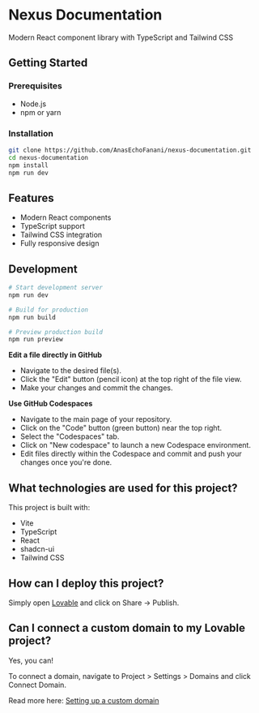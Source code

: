 # Nexus Documentation

Modern React component library with TypeScript and Tailwind CSS

## Getting Started

### Prerequisites
- Node.js
- npm or yarn

### Installation
```bash
git clone https://github.com/AnasEchoFanani/nexus-documentation.git
cd nexus-documentation
npm install
npm run dev
```

## Features
- Modern React components
- TypeScript support
- Tailwind CSS integration
- Fully responsive design

## Development

```bash
# Start development server
npm run dev

# Build for production
npm run build

# Preview production build
npm run preview
```

**Edit a file directly in GitHub**

- Navigate to the desired file(s).
- Click the "Edit" button (pencil icon) at the top right of the file view.
- Make your changes and commit the changes.

**Use GitHub Codespaces**

- Navigate to the main page of your repository.
- Click on the "Code" button (green button) near the top right.
- Select the "Codespaces" tab.
- Click on "New codespace" to launch a new Codespace environment.
- Edit files directly within the Codespace and commit and push your changes once you're done.

## What technologies are used for this project?

This project is built with:

- Vite
- TypeScript
- React
- shadcn-ui
- Tailwind CSS

## How can I deploy this project?

Simply open [Lovable](https://lovable.dev/projects/5d0890a6-0419-48ba-aaf1-d858d09f948e) and click on Share -> Publish.

## Can I connect a custom domain to my Lovable project?

Yes, you can!

To connect a domain, navigate to Project > Settings > Domains and click Connect Domain.

Read more here: [Setting up a custom domain](https://docs.lovable.dev/tips-tricks/custom-domain#step-by-step-guide)

